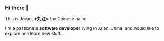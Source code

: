 ### Hi there 👋


This is Jovan, **<刘江>** the Chinese name

I'm a passionate **software developer** living in Xi'an, China, and would like to explore and learn new stuff...
